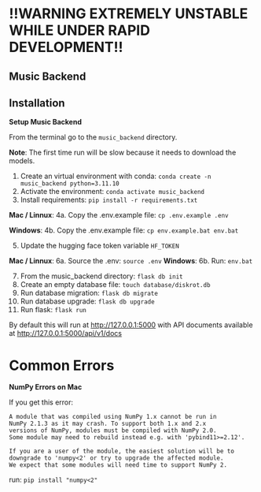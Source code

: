 
# !!WARNING EXTREMELY UNSTABLE WHILE UNDER RAPID DEVELOPMENT!!

## Music Backend



## Installation

**Setup Music Backend**

From the terminal go to the `music_backend` directory.

**Note**: The first time run will be slow because it needs to download the models.

1. Create an virtual environment with conda: `conda create -n music_backend python=3.11.10`
2. Activate the environment: `conda activate music_backend`
3. Install requirements: `pip install -r requirements.txt`

**Mac / Linnux**:
4a. Copy the .env.example file: `cp .env.example .env`

**Windows**:
4b. Copy the .env.example file: `cp env.example.bat env.bat`

5. Update the hugging face token variable `HF_TOKEN`

**Mac / Linnux**:
6a. Source the .env: `source .env`
**Windows**:
6b. Run: `env.bat`

7. From the music_backend directory: `flask db init`
8. Create an empty database file: `touch database/diskrot.db`
9. Run database migration: `flask db migrate`
10. Run database upgrade: `flask db upgrade`
11. Run flask: `flask run`

By default this will run at http://127.0.0.1:5000 with API documents available at http://127.0.0.1:5000/api/v1/docs

# Common Errors

**NumPy Errors on Mac**

If you get this error:

```text
A module that was compiled using NumPy 1.x cannot be run in
NumPy 2.1.3 as it may crash. To support both 1.x and 2.x
versions of NumPy, modules must be compiled with NumPy 2.0.
Some module may need to rebuild instead e.g. with 'pybind11>=2.12'.

If you are a user of the module, the easiest solution will be to
downgrade to 'numpy<2' or try to upgrade the affected module.
We expect that some modules will need time to support NumPy 2.
```

run: `pip install "numpy<2"`

